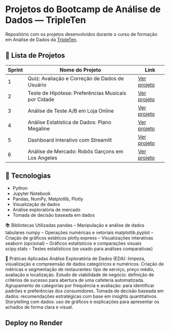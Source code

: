 # Projetos do Bootcamp de Análise de Dados — TripleTen

Repositório com os projetos desenvolvidos durante o curso de formação em Análise de Dados da [TripleTen](https://tripleten.com).

## 📌 Lista de Projetos

| Sprint | Nome do Projeto                                    | Link |
|--------|----------------------------------------------------|------|
| 1      | Quiz: Avaliação e Correção de Dados de Usuário     | [Ver projeto](https://github.com/gschmidel19/sprint-01-quiz-qualidade-dados/tree/main/sprint-01-quiz-qualidade-dados) |
| 2      | Teste de Hipótese: Preferências Musicais por Cidade | [Ver projeto](https://github.com/gschmidel19/sprint-02-preferencias-musicais-cidades/tree/main/sprint-02-preferencias-musicais-cidades) |
| 3      | Análise de Teste A/B em Loja Online                | [Ver projeto](https://github.com/gschmidel19/sprint-3-ab-test-analysis/tree/main/sprint-3-ab-test-analysis) |
| 4      | Análise Estatística de Dados: Plano Megaline       | [Ver projeto](https://github.com/gschmidel19/Sprint_4_Megaline/tree/main/Sprint_4_Megaline) |
| 5      | Dashboard Interativo com Streamlit                 | [Ver projeto](https://testeaula-vadtlkgochzupctcfyxgp6.streamlit.app) |
| 6      | Análise de Mercado: Robôs Garçons em Los Angeles   | [Ver projeto](https://github.com/gschmidel19/Sprint_6_LA_Restaurants_Project) |

## 🧰 Tecnologias
- Python
- Jupyter Notebook
- Pandas, NumPy, Matplotlib, Plotly
- Visualização de dados
- Análise exploratória de mercado
- Tomada de decisão baseada em dados

📚 Bibliotecas Utilizadas
pandas – Manipulação e análise de dados tabulares
numpy – Operações numéricas e vetoriais
matplotlib.pyplot – Criação de gráficos estáticos
plotly.express – Visualizações interativas
seaborn (opcional) – Gráficos estatísticos e comparações visuais
scipy.stats – Testes estatísticos (se usado para análises comparativas)

🧪 Práticas Aplicadas
Análise Exploratória de Dados (EDA): limpeza, visualização e compreensão de dados categóricos e numéricos.
Criação de métricas e segmentação de restaurantes: tipo de serviço, preço médio, avaliação e localização.
Estudo de viabilidade de negócio: definição de critérios de sucesso para abertura de uma cafeteria automatizada.
Agrupamento de categorias por frequência e avaliação: para identificar padrões e preferências dos consumidores.
Tomada de decisão baseada em dados: recomendações estratégicas com base em insights quantitativos.
Storytelling com dados: uso de gráficos e explicações para apresentar os achados de forma clara e visual.



## Deploy no Render
